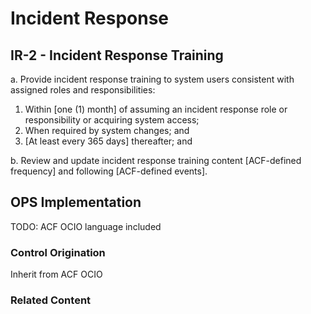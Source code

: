 # Incident Response
## IR-2 - Incident Response Training

a. Provide incident response training to system users consistent with assigned roles and responsibilities:
1. Within [one (1) month] of assuming an incident response role or responsibility or acquiring system access;
2. When required by system changes; and
3. [At least every 365 days] thereafter; and

b. Review and update incident response training content [ACF-defined frequency] and following [ACF-defined events].


## OPS Implementation

TODO: ACF OCIO language included

### Control Origination

Inherit from ACF OCIO

### Related Content
